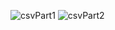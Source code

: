 ![csvPart1](https://user-images.githubusercontent.com/105894019/175166642-cad2a803-389c-48b2-a00b-52b1f245ddde.png)
![csvPart2](https://user-images.githubusercontent.com/105894019/175166649-5aea4908-17a8-4413-a820-837b59a91788.png)
